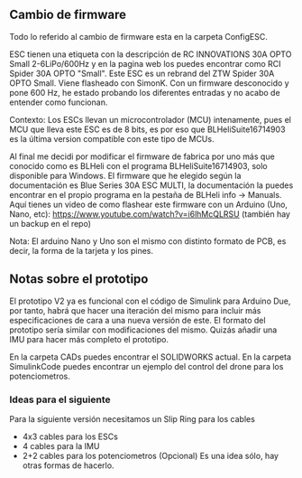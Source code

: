 ## Cambio de firmware
Todo lo referido al cambio de firmware esta en la carpeta ConfigESC.

ESC tienen una etiqueta con la descripción de RC INNOVATIONS  30A OPTO Small 2-6LiPo/600Hz y en la pagina web los puedes encontrar como RCI Spider 30A OPTO "Small". Este ESC es un rebrand del ZTW Spider 30A OPTO Small. Viene flasheado con SimonK. Con un firmware desconocido y pone 600 Hz, he estado probando los diferentes entradas y no acabo de entender como funcionan. 

Contexto: Los ESCs llevan un microcontrolador (MCU) intenamente, pues el MCU que lleva este ESC es de 8 bits, es por eso que BLHeliSuite16714903 es la última version compatible con este tipo de MCUs.

Al final me decidi por modificar el firmware de fabrica por uno más que conocido como es BLHeli con el programa BLHeliSuite16714903, solo disponible para Windows. El firmware que he elegido según la documentación es Blue Series 30A ESC MULTI, la documentación la puedes encontrar en el propio programa en la pestaña de BLHeli info -> Manuals. Aquí tienes un video de como flashear este firmware con un Arduino (Uno, Nano, etc): https://www.youtube.com/watch?v=i6lhMcQLRSU (también hay un backup en el repo)

Nota: El arduino Nano y Uno son el mismo con distinto formato de PCB, es decir, la forma de la tarjeta y los pines.

## Notas sobre el prototipo
El prototipo V2 ya es funcional con el código de Simulink para Arduino Due, por tanto, habrá que hacer una iteración del mismo para incluir más especificaciones de cara a una nueva versión de este. El formato del prototipo sería similar con modificaciones del mismo. Quizás añadir una IMU para hacer más completo el prototipo.

En la carpeta CADs puedes encontrar el SOLIDWORKS actual.
En la carpeta SimulinkCode puedes encontrar un ejemplo del control del drone para los potenciometros. 

### Ideas para el siguiente
Para la siguiente versión necesitamos un Slip Ring para los cables
- 4x3 cables para los ESCs
- 4 cables para la IMU
- 2+2 cables para los potenciometros (Opcional)
Es una idea sólo, hay otras formas de hacerlo.
